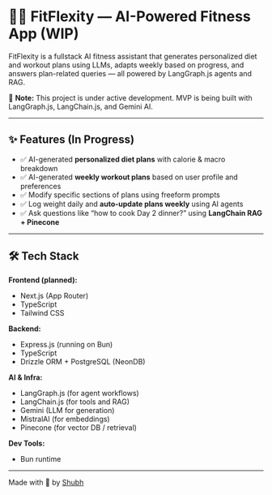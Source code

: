 # 🏋️‍♂️ FitFlexity — AI-Powered Fitness App (WIP)

FitFlexity is a fullstack AI fitness assistant that generates personalized diet and workout plans using LLMs, adapts weekly based on progress, and answers plan-related queries — all powered by LangGraph.js agents and RAG.

🚧 **Note:** This project is under active development. MVP is being built with LangGraph.js, LangChain.js, and Gemini AI.

---

## ✨ Features (In Progress)

- ✅ AI-generated **personalized diet plans** with calorie & macro breakdown
- ✅ AI-generated **weekly workout plans** based on user profile and preferences
- ✅ Modify specific sections of plans using freeform prompts
- ✅ Log weight daily and **auto-update plans weekly** using AI agents
- ✅ Ask questions like “how to cook Day 2 dinner?” using **LangChain RAG + Pinecone**


---

## 🛠️ Tech Stack

**Frontend (planned):**
- Next.js (App Router)
- TypeScript
- Tailwind CSS

**Backend:**
- Express.js (running on Bun)
- TypeScript
- Drizzle ORM + PostgreSQL (NeonDB)

**AI & Infra:**
- LangGraph.js (for agent workflows)
- LangChain.js (for tools and RAG)
- Gemini (LLM for generation)
- MistralAI (for embeddings)
- Pinecone (for vector DB / retrieval)

**Dev Tools:**
- Bun runtime

---

Made with 💪 by [Shubh](https://github.com/zenoshubh)



